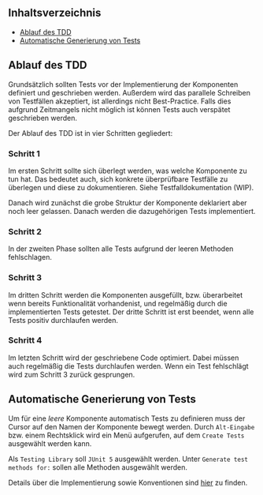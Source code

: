 ## Inhaltsverzeichnis

- [Ablauf des TDD](#ablauf)
- [Automatische Generierung von Tests](#automatische-generierung-von-tests)

## Ablauf des TDD

Grundsätzlich sollten Tests vor der Implementierung der Komponenten definiert und geschrieben werden. Außerdem wird das parallele Schreiben von Testfällen akzeptiert, ist allerdings nicht Best-Practice. Falls dies aufgrund Zeitmangels nicht möglich ist können Tests auch verspätet geschrieben werden.

Der Ablauf des TDD ist in vier Schritten gegliedert:

### Schritt 1

Im ersten Schritt sollte sich überlegt werden, was welche Komponente zu tun hat. Das bedeutet auch, sich konkrete überprüfbare Testfälle zu überlegen und diese zu dokumentieren. Siehe Testfalldokumentation (WIP).

Danach wird zunächst die grobe Struktur der Komponente deklariert aber noch leer gelassen. Danach werden die dazugehörigen Tests implementiert.

### Schritt 2

In der zweiten Phase sollten alle Tests aufgrund der leeren Methoden fehlschlagen.

### Schritt 3

Im dritten Schritt werden die Komponenten ausgefüllt, bzw. überarbeitet wenn bereits Funktionalität vorhandenist, und regelmäßig durch die implementierten Tests getestet. Der dritte Schritt ist erst beendet, wenn alle Tests positiv durchlaufen werden.

### Schritt 4

Im letzten Schritt wird der geschriebene Code optimiert. Dabei müssen auch regelmäßig die Tests durchlaufen werden. Wenn ein Test fehlschlägt wird zum Schritt 3 zurück gesprungen.

## Automatische Generierung von Tests

Um für eine _leere_ Komponente automatisch Tests zu definieren muss der Cursor auf den Namen der Komponente bewegt werden. Durch `Alt-Eingabe` bzw. einem Rechtsklick wird ein Menü aufgerufen, auf dem `Create Tests` ausgewählt werden kann.

Als `Testing Library` soll `JUnit 5` ausgewählt werden. Unter `Generate test methods for:` sollen alle Methoden ausgewählt werden.

Details über die Implementierung sowie Konventionen sind [hier](Test-Strategie) zu finden.
